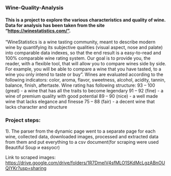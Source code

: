### Wine-Quality-Analysis
#### This is a project to explore the various characteristics and quality of wine. Data for analysis has been taken from the site “https://winestatistics.com/”.

“WineStatistics is a wine tasting community, meant to describe modern wine by quantifying its subjective qualities (visual aspect, nose and palate) into comparable data indexes, so that the end result is a easy-to-read and 100% comparable wine rating system.  Our goal is to provide you, the reader, with a flexible tool, that will allow you to compare wines side by side. For example, you will be able to compare a wine that you have tasted, to a wine you only intend to taste or buy”.
Wines are evaluated according to the following indicators:
color, aroma, flavor, sweetness, alcohol, acidity, tannin, balance, finish, aftertaste.
Wine rating has following structure:
93 – 100 (great) - a wine that has all the traits to become legendary
91 – 92 (fine) - a wine of premium quality with good potential
89 – 90 (nice) - a well made wine that lacks elegance and finesse
75 – 88 (fair) - a decent wine that lacks character and structure

### Project steps:
1). The parser from the dynamic page went to a separate page for each wine, collected data, downloaded images, processed and extracted data from them and put everything to a csv document(for scraping were used Beautiful Soup и easyocr)







Link to scraped images:
https://drive.google.com/drive/folders/1R7DmelV4sfMLO1SKdMcLgzABnOUQIYKr?usp=sharing

